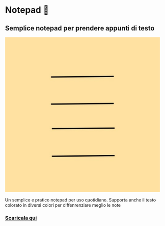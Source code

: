 # Notepad 📒

## Semplice notepad per prendere appunti di testo

<img src="https://raw.githubusercontent.com/Giuseppe7887/notepad/main/assets/icon.png"/>

Un semplice e pratico notepad per uso quotidiano.
Supporta anche il testo colorato in diversi colori per diffenrenziare meglio le note

### [Scaricala qui](https://play.google.com/store/apps/details?id=com.gius3ppe.notepad&pcampaignid=web_share)